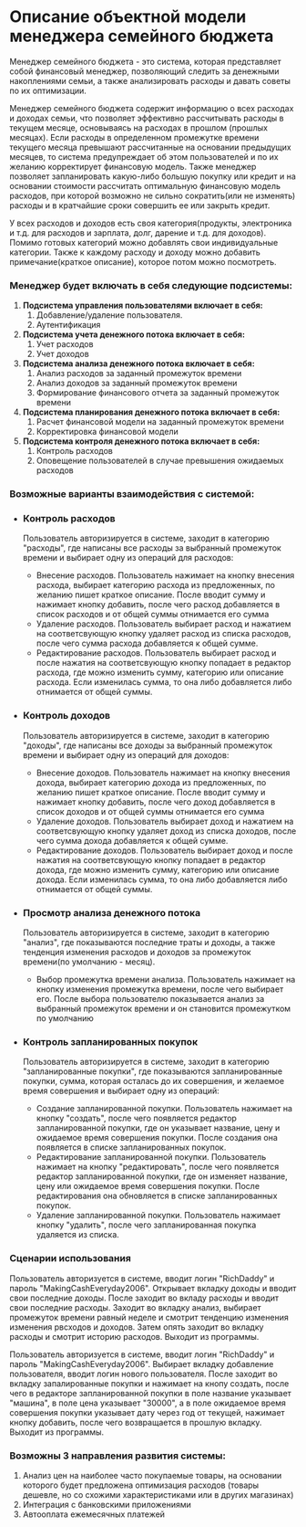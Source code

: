 # Описание объектной модели менеджера семейного бюджета

Менеджер семейного бюджета - это система, которая представляет собой финансовый менеджер, позволяющий следить за
денежными накоплениями семьи, а также анализировать расходы и давать советы по их оптимизации.

Менеджер семейного бюджета содержит информацию о всех расходах и доходах семьи, что позволяет эффективно рассчитывать
расходы в текущем месяце, основываясь на расходах в прошлом (прошлых месяцах). Если расходы в определенном промежутке
времени текущего месяца превышают рассчитанные на основании предыдущих месяцев, то система предупреждает об этом
пользователей и по их желанию корректирует финансовую модель. Также менеджер позволяет запланировать какую-либо большую
покупку или кредит и на основании стоимости рассчитать оптимальную финансовую модель расходов, при которой возможно не
сильно сократить(или не изменять) расходы и в кратчайшие сроки совершить ее или закрыть кредит.

У всех расходов и доходов есть своя категория(продукты, электроника и т.д. для расходов и зарплата, долг, дарение и т.д.
для доходов). Помимо готовых категорий можно добавлять свои индивидуальные категории. Также к каждому расходу и доходу
можно добавить примечание(краткое описание), которое потом можно посмотреть.

### Менеджер будет включать в себя следующие подсистемы:

1. **Подсистема управления пользователями включает в себя:**
    1. Добавление/удаление пользователя.
    2. Аутентификация
2. **Подсистема учета денежного потока включает в себя:**
    1. Учет расходов
    2. Учет доходов
3. **Подсистема анализа денежного потока включает в себя:**
    1. Анализ расходов за заданный промежуток времени
    2. Анализ доходов за заданный промежуток времени
    3. Формирование финансового отчета за заданный промежуток времени
4. **Подсистема планирования денежного потока включает в себя:**
    1. Расчет финансовой модели на заданный промежуток времени
    2. Корректировка финансовой модели
5. **Подсистема контроля денежного потока включает в себя:**
    1. Контроль расходов
    2. Оповещение пользователей в случае превышения ожидаемых расходов

### Возможные варианты взаимодействия с системой:

* ### Контроль расходов

  Пользователь авторизируется в системе, заходит в категорию "расходы", где написаны все расходы за выбранный промежуток
  времени и выбирает одну из операций для расходов:
    * Внесение расходов. Пользователь нажимает на кнопку внесения расхода, выбирает категорию расхода из предложенных,
      по желанию пишет краткое описание. После вводит сумму и нажимает кнопку добавить, после чего расход добавляется в
      список расходов и от общей суммы отнимается его сумма
    * Удаление расходов. Пользователь выбирает расход и нажатием на соответсвующую кнопку удаляет расход из списка
      расходов, после чего сумма расхода добавляется к общей сумме.
    * Редактирование расходов. Пользователь выбирает расход и после нажатия на соответсвующую кнопку попадает в редактор
      расхода, где можно изменить сумму, категорию или описание расхода. Если изменилась сумма, то она либо добавляется
      либо отнимается от общей суммы.


* ### Контроль доходов

  Пользователь авторизируется в системе, заходит в категорию "доходы", где написаны все доходы за выбранный промежуток
  времени и выбирает одну из операций для доходов:
    * Внесение доходов. Пользователь нажимает на кнопку внесения дохода, выбирает категорию дохода из предложенных, по
      желанию пишет краткое описание. После вводит сумму и нажимает кнопку добавить, после чего доход добавляется в
      список доходов и от общей суммы отнимается его сумма
    * Удаление доходов. Пользователь выбирает доход и нажатием на соответсвующую кнопку удаляет доход из списка доходов,
      после чего сумма дохода добавляется к общей сумме.
    * Редактирование доходов. Пользователь выбирает доход и после нажатия на соответсвующую кнопку попадает в редактор
      дохода, где можно изменить сумму, категорию или описание дохода. Если изменилась сумма, то она либо добавляется
      либо отнимается от общей суммы.

* ### Просмотр анализа денежного потока

  Пользователь авторизируется в системе, заходит в категорию "анализ", где показываются последние траты и доходы, а
  также тенденция изменения расходов и доходов за промежуток времени(по умолчанию - месяц).
    * Выбор промежутка времени анализа. Пользователь нажимает на кнопку изменения промежутка времени, после чего
      выбирает его. После выбора пользователю показывается анализ за выбранный промежуток времени и он становится
      промежутком по умолчанию

* ### Контроль запланированных покупок

  Пользователь авторизируется в системе, заходит в категорию "запланированные покупки", где показываются запланированные
  покупки, сумма, которая осталась до их совершения, и желаемое время совершения и выбирает одну из операций:
    * Создание запланированной покупки. Пользователь нажимает на кнопку "создать", после чего появляется редактор
      запланированной покупки, где он указывает название, цену и ожидаемое время совершения покупки. После создания она
      появляется в списке запланированных покупок.
    * Редактирование запланированной покупки. Пользователь нажимает на кнопку "редактировать", после чего появляется
      редактор запланированной покупки, где он изменяет название, цену или ожидаемое время совершения покупки. После
      редактирования она обновляется в списке запланированных покупок.
    * Удаление запланированной покупки. Пользователь нажимает кнопку "удалить", после чего запланированная покупка
      удаляется из списка.

### Сценарии использования
Пользователь авторизуется в системе, вводит логин "RichDaddy" и пароль "MakingCashEveryday2006". Открывает вкладку доходы
и вводит свои последние доходы. После заходит во вкладу расходы и вводит свои последние расходы. Заходит во вкладку
анализ, выбирает промежуток времени равный неделе и смотрит тенденцию изменения изменения рвсходов и доходов. Затем 
опять заходит во вкладку расходы и смотрит историю расходов. Выходит из программы.

Пользователь авторизуется в системе, вводит логин "RichDaddy" и пароль "MakingCashEveryday2006". Выбирает вкладку
добавление пользователя, вводит логин нового пользователя. После заходит во вкладку запалированные покупки и нажимает
на кнопу создать, после чего в редакторе запланированной покупки в поле название указывает "машина", в поле цена
указывает "30000", а в поле ожидаемое время совершения покупки указывает дату через год от текущей, нажимает кнопку
добавить, после чего возвращается в прошлую вкладку. Выходит из программы.

### Возможны 3 направления развития системы:

1. Анализ цен на наиболее часто покупаемые товары, на основании которого будет предложена оптимизация расходов
   (товары дешевле, но со схожими характеристиками или в других магазинах)
2. Интеграция с банковскими приложениями
3. Автооплата ежемесячных платежей